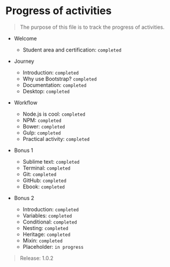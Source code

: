 # Progress of activities

> The purpose of this file is to track the progress of activities.

- Welcome
  - Student area and certification: `completed`

- Journey
  - Introduction: `completed`
  - Why use Bootstrap? `completed`
  - Documentation: `completed`
  - Desktop: `completed`

- Workflow
  - Node.js is cool: `completed`
  - NPM: `completed`
  - Bower: `completed`
  - Gulp: `completed`
  - Practical activity: `completed`

- Bonus 1
  - Sublime text: `completed`
  - Terminal: `completed`
  - Git: `completed`
  - GitHub: `completed`
  - Ebook: `completed`

- Bonus 2
  - Introduction: `completed`
  - Variables: `completed`
  - Conditional: `completed`
  - Nesting: `completed`
  - Heritage: `completed`
  - Mixin: `completed`
  - Placeholder: `in progress`

> Release: 1.0.2
